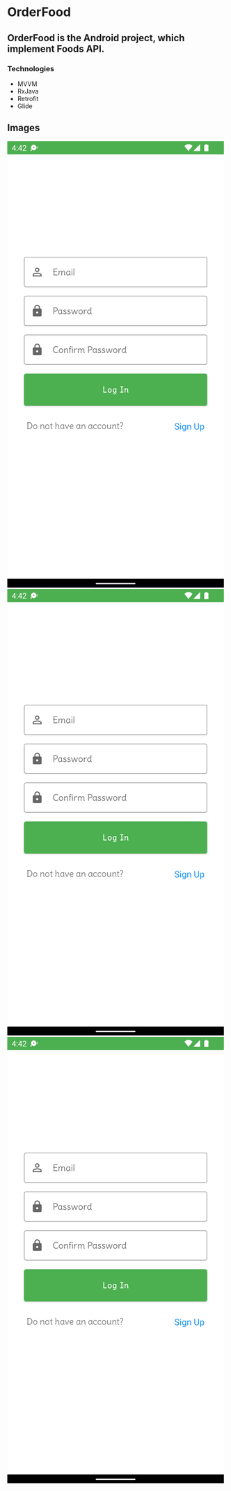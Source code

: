 # OrderFood

## OrderFood is the Android project, which implement Foods API.

### Technologies

* MVVM
* RxJava
* Retrofit
* Glide

## Images

![alt text](https://github.com/ataballyyev/OrderFood/blob/main/app/src/main/res/drawable/scr_1.png)
![alt text](https://github.com/ataballyyev/OrderFood/blob/main/app/src/main/res/drawable/scr_1.png)
![alt text](https://github.com/ataballyyev/OrderFood/blob/main/app/src/main/res/drawable/scr_1.png)
